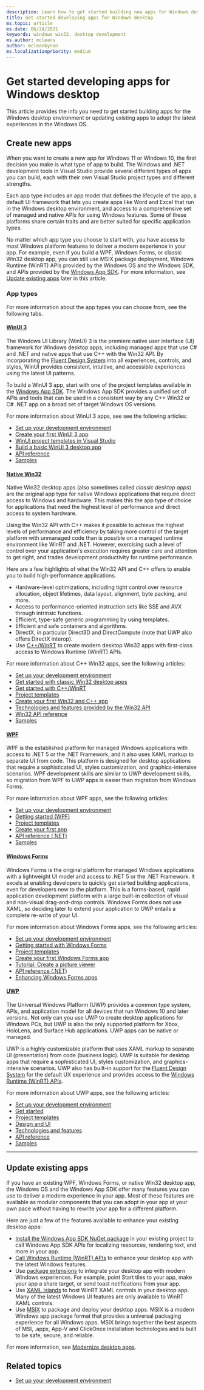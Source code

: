 ```yaml
---
description: Learn how to get started building new apps for Windows desktop and modernizing existing apps.
title: Get started developing apps for Windows desktop
ms.topic: article
ms.date: 06/24/2021
keywords: windows win32, desktop development
ms.author: mcleans
author: mcleanbyron
ms.localizationpriority: medium
---
```


# Get started developing apps for Windows desktop

This article provides the info you need to get started building apps for the Windows desktop environment or updating existing apps to adopt the latest experiences in the Windows OS.

## Create new apps

When you want to create a new app for Windows 11 or Windows 10, the first decision you make is what type of app to build. The Windows and .NET development tools in Visual Studio provide several different types of apps you can build, each with their own Visual Studio project types and different strengths.

Each app type includes an app model that defines the lifecycle of the app, a default UI framework that lets you create apps like Word and Excel that run in the Windows desktop environment, and access to a comprehensive set of managed and native APIs for using Windows features. Some of these platforms share certain traits and are better suited for specific application types.

No matter which app type you choose to start with, you have access to most Windows platform features to deliver a modern experience in your app. For example, even if you build a WPF, Windows Forms, or classic Win32 desktop app, you can still use MSIX package deployment, Windows Runtime (WinRT) APIs provided by the Windows OS and the Windows SDK, and APIs provided by the [Windows App SDK](../windows-app-sdk/index.md). For more information, see [Update existing apps](#update-existing-apps) later in this article.

### App types

For more information about the app types you can choose from, see the following tabs.

#### [WinUI 3](#tab/winui3)

The Windows UI Library (WinUI) 3 is the premiere native user interface (UI) framework for Windows desktop apps, including managed apps that use C# and .NET and native apps that use C++ with the Win32 API. By incorporating the [Fluent Design System](https://www.microsoft.com/design/fluent/#/) into all experiences, controls, and styles, WinUI provides consistent, intuitive, and accessible experiences using the latest UI patterns.

To build a WinUI 3 app, start with one of the project templates available in the [Windows App SDK](../windows-app-sdk/index.md). The Windows App SDK provides a unified set of APIs and tools that can be used in a consistent way by any C++ Win32 or C# .NET app on a broad set of target Windows OS versions.

For more information about WinUI 3 apps, see see the following articles:

* [Set up your development environment](../windows-app-sdk/set-up-your-development-environment.md)
* [Create your first WinUI 3 app](../winui/winui3/create-your-first-winui3-app.md)
* [WinUI project templates in Visual Studio](../winui/winui3/winui-project-templates-in-visual-studio.md)
* [Build a basic WinUI 3 desktop app](../winui/winui3/desktop-build-basic-winui3-app.md)
* [API reference](/windows/winui/api)
* [Samples](https://github.com/microsoft/Xaml-Controls-Gallery/tree/winui3preview)

#### [Native Win32](#tab/cpp-win32)

Native Win32 desktop apps (also sometimes called *classic desktop apps*) are the original app type for native Windows applications that require direct access to Windows and hardware. This makes this the app type of choice for applications that need the highest level of performance and direct access to system hardware.

Using the Win32 API with C++ makes it possible to achieve the highest levels of performance and efficiency by taking more control of the target platform with unmanaged code than is possible on a managed runtime environment like WinRT and .NET. However, exercising such a level of control over your application's execution requires greater care and attention to get right, and trades development productivity for runtime performance.

Here are a few highlights of what the Win32 API and C++ offers to enable you to build high-performance applications.

* Hardware-level optimizations, including tight control over resource allocation, object lifetimes, data layout, alignment, byte packing, and more.
* Access to performance-oriented instruction sets like SSE and AVX through intrinsic functions.
* Efficient, type-safe generic programming by using templates.
* Efficient and safe containers and algorithms.
* DirectX, in particular Direct3D and DirectCompute (note that UWP also offers DirectX interop).
* Use [C++/WinRT](/windows/uwp/cpp-and-winrt-apis/) to create modern desktop Win32 apps with first-class access to Windows Runtime (WinRT) APIs.

For more information about C++ Win32 apps, see the following articles:

* [Set up your development environment](../windows-app-sdk/set-up-your-development-environment.md)
* [Get started with classic Win32 desktop apps](/windows/win32/desktop-programming/)
* [Get started with C++/WinRT](/windows/uwp/cpp-and-winrt-apis/get-started)
* [Project templates](../desktop/visual-studio-templates.md#c-desktop-win32-templates)
* [Create your first Win32 and C++ app](/windows/win32/learnwin32/learn-to-program-for-windows/)
* [Technologies and features provided by the Win32 API](/windows/win32/desktop-app-technologies)
* [Win32 API reference](/windows/win32/apiindex/windows-api-list/)
* [Samples](https://github.com/Microsoft/Windows-classic-samples)

#### [WPF](#tab/wpf)

WPF is the established platform for managed Windows applications with access to .NET 5 or the .NET Framework, and it also uses XAML markup to separate UI from code. This platform is designed for desktop applications that require a sophisticated UI, styles customization, and graphics-intensive scenarios. WPF development skills are similar to UWP development skills, so migration from WPF to UWP apps is easier than migration from Windows Forms.

For more information about WPF apps, see the following articles:

* [Set up your development environment](../windows-app-sdk/set-up-your-development-environment.md)
* [Getting started (WPF)](/dotnet/framework/wpf/getting-started/)
* [Project templates](../desktop/visual-studio-templates.md#net-templates)
* [Create your first app](/dotnet/desktop/wpf/get-started/create-app-visual-studio)
* [API reference (.NET)](/dotnet/api/index)
* [Samples](https://github.com/Microsoft/WPF-Samples)

#### [Windows Forms](#tab/windows-forms)

Windows Forms is the original platform for managed Windows applications with a lightweight UI model and access to .NET 5 or the .NET Framework. It excels at enabling developers to quickly get started building applications, even for developers new to the platform. This is a forms-based, rapid application development platform with a large built-in collection of visual and non-visual drag-and-drop controls. Windows Forms does not use XAML, so deciding later to extend your application to UWP entails a complete re-write of your UI.

For more information about Windows Forms apps, see the following articles:

* [Set up your development environment](../windows-app-sdk/set-up-your-development-environment.md)
* [Getting started with Windows Forms](/dotnet/framework/winforms/getting-started-with-windows-forms)
* [Project templates](../desktop/visual-studio-templates.md#net-templates)
* [Create your first Windows Forms app](/dotnet/framework/winforms/creating-a-new-windows-form)
* [Tutorial: Create a picture viewer](/visualstudio/ide/tutorial-1-create-a-picture-viewer)
* [API reference (.NET)](/dotnet/api/index)
* [Enhancing Windows Forms apps](/dotnet/framework/winforms/advanced/)

#### [UWP](#tab/uwp)

The Universal Windows Platform (UWP) provides a common type system, APIs, and application model for all devices that run Windows 10 and later versions. Not only can you use UWP to create desktop applications for Windows PCs, but UWP is also the only supported platform for Xbox, HoloLens, and Surface Hub applications. UWP apps can be native or managed.

UWP is a highly customizable platform that uses XAML markup to separate UI (presentation) from code (business logic). UWP is suitable for desktop apps that require a sophisticated UI, styles customization, and graphics-intensive scenarios. UWP also has built-in support for the [Fluent Design System](/windows/uwp/design/fluent-design-system/) for the default UX experience and provides access to the [Windows Runtime (WinRT) APIs](/windows/uwp/get-started/universal-application-platform-guide#how-the-universal-windows-platform-relates-to-windows-runtime-apis).

For more information about UWP apps, see the following articles:

* [Set up your development environment](../windows-app-sdk/set-up-your-development-environment.md)
* [Get started](/windows/uwp/get-started/)
* [Project templates](../desktop/visual-studio-templates.md#uwp-templates)
* [Design and UI](/windows/uwp/design/)
* [Technologies and features](/windows/uwp/develop/)
* [API reference](/uwp/)
* [Samples](https://github.com/Microsoft/Windows-universal-samples)

---

## Update existing apps

If you have an existing WPF, Windows Forms, or native Win32 desktop app, the Windows OS and the Windows App SDK offer many features you can use to deliver a modern experience in your app. Most of these features are available as modular components that you can adopt in your app at your own pace without having to rewrite your app for a different platform.

Here are just a few of the features available to enhance your existing desktop apps:

* [Install the Windows App SDK NuGet package](/windows-app-sdk/get-started.md#use-the-windows-app-sdk-in-an-existing-project) in your existing project to call Windows App SDK APIs for localizing resources, rendering text, and more in your app.
* [Call Windows Runtime (WinRT) APIs](../desktop/modernize/desktop-to-uwp-enhance.md) to enhance your desktop app with the latest Windows features.
* Use [package extensions](../desktop/modernize/desktop-to-uwp-extensions.md) to integrate your desktop app with modern Windows experiences. For example, point Start tiles to your app, make your app a share target, or send toast notifications from your app.
* Use [XAML Islands](../desktop/modernize/xaml-islands.md) to host WinRT XAML controls in your desktop app. Many of the latest Windows UI features are only available to WinRT XAML controls.
* Use [MSIX](/windows/msix/) to package and deploy your desktop apps. MSIX is a modern Windows app package format that provides a universal packaging experience for all Windows apps. MSIX brings together the best aspects of MSI, .appx, App-V and ClickOnce installation technologies and is built to be safe, secure, and reliable.

For more information, see [Modernize desktop apps](../desktop/modernize/index.md).

## Related topics

- [Set up your development environment](../windows-app-sdk/set-up-your-development-environment.md)
